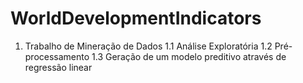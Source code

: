 # WorldDevelopmentIndicators
1. Trabalho de Mineração de Dados 
1.1 Análise Exploratória
1.2 Pré-processamento
1.3 Geração de um modelo preditivo através de regressão linear
  
